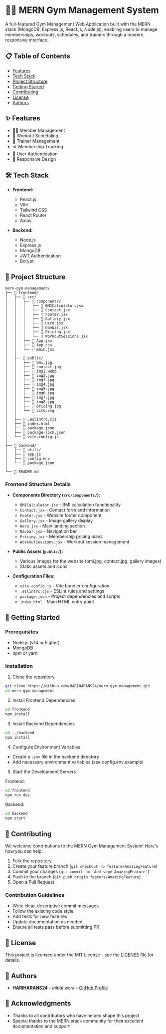 # 🏋️‍♂️ MERN Gym Management System

A full-featured Gym Management Web Application built with the MERN stack (MongoDB, Express.js, React.js, Node.js), enabling users to manage memberships, workouts, schedules, and trainers through a modern, responsive interface.

## 📋 Table of Contents
- [Features](#-features)
- [Tech Stack](#-tech-stack)
- [Project Structure](#-project-structure)
- [Getting Started](#-getting-started)
- [Contributing](#-contributing)
- [License](#-license)
- [Authors](#-authors)

## ✨ Features
- 🏋️‍♂️ Member Management
- 📅 Workout Scheduling
- 💪 Trainer Management
- 📊 Membership Tracking
- 🔐 User Authentication
- 📱 Responsive Design

## 🛠 Tech Stack
- **Frontend:**
  - React.js
  - Vite
  - Tailwind CSS
  - React Router
  - Axios

- **Backend:**
  - Node.js
  - Express.js
  - MongoDB
  - JWT Authentication
  - Bcrypt

## 📁 Project Structure
```
mern-gym-management/
├── 📂 frontend/
│   ├── 📂 src/
│   │   ├── 📂 components/
│   │   │   ├── 📄 BMICalculator.jsx
│   │   │   ├── 📄 Contact.jsx
│   │   │   ├── 📄 Footer.jsx
│   │   │   ├── 📄 Gallery.jsx
│   │   │   ├── 📄 Hero.jsx
│   │   │   ├── 📄 Navbar.jsx
│   │   │   ├── 📄 Pricing.jsx
│   │   │   └── 📄 WorkoutSessions.jsx
│   │   ├── 📄 App.jsx
│   │   ├── 📄 App.css
│   │   └── 📄 main.jsx
│   │
│   ├── 📂 public/
│   │   ├── 📄 bmi.jpg
│   │   ├── 📄 contact.jpg
│   │   ├── 📄 img1.webp
│   │   ├── 📄 img2.jpg
│   │   ├── 📄 img3.jpg
│   │   ├── 📄 img4.jpg
│   │   ├── 📄 img5.jpg
│   │   ├── 📄 img6.jpg
│   │   ├── 📄 img7.jpg
│   │   ├── 📄 img8.jpg
│   │   ├── 📄 pricing.jpg
│   │   └── 📄 vite.svg
│   │
│   ├── 📄 .eslintrc.cjs
│   ├── 📄 index.html
│   ├── 📄 package.json
│   ├── 📄 package-lock.json
│   └── 📄 vite.config.js
│
├── 📂 backend/
│   ├── 📂 utils/
│   ├── 📄 app.js
│   ├── 📄 config.env
│   └── 📄 package.json
│
└── 📄 README.md
```

### Frontend Structure Details
- **Components Directory (`src/components/`):**
  - `BMICalculator.jsx` - BMI calculation functionality
  - `Contact.jsx` - Contact form and information
  - `Footer.jsx` - Website footer component
  - `Gallery.jsx` - Image gallery display
  - `Hero.jsx` - Main landing section
  - `Navbar.jsx` - Navigation bar
  - `Pricing.jsx` - Membership pricing plans
  - `WorkoutSessions.jsx` - Workout session management

- **Public Assets (`public/`):**
  - Various images for the website (bmi.jpg, contact.jpg, gallery images)
  - Static assets and icons

- **Configuration Files:**
  - `vite.config.js` - Vite bundler configuration
  - `.eslintrc.cjs` - ESLint rules and settings
  - `package.json` - Project dependencies and scripts
  - `index.html` - Main HTML entry point

## 🚀 Getting Started

### Prerequisites
- Node.js (v14 or higher)
- MongoDB
- npm or yarn

### Installation

1. Clone the repository
```bash
git clone https://github.com/HARIHARANS24/mern-gym-management.git
cd mern-gym-management
```

2. Install Frontend Dependencies
```bash
cd frontend
npm install
```

3. Install Backend Dependencies
```bash
cd ../backend
npm install
```

4. Configure Environment Variables
- Create a `.env` file in the backend directory
- Add necessary environment variables (see config.env.example)

5. Start the Development Servers

Frontend:
```bash
cd frontend
npm run dev
```

Backend:
```bash
cd backend
npm start
```

## 🤝 Contributing

We welcome contributions to the MERN Gym Management System! Here's how you can help:

1. Fork the repository
2. Create your feature branch (`git checkout -b feature/AmazingFeature`)
3. Commit your changes (`git commit -m 'Add some AmazingFeature'`)
4. Push to the branch (`git push origin feature/AmazingFeature`)
5. Open a Pull Request

### Contribution Guidelines
- Write clear, descriptive commit messages
- Follow the existing code style
- Add tests for new features
- Update documentation as needed
- Ensure all tests pass before submitting PR

## 📝 License

This project is licensed under the MIT License - see the [LICENSE](LICENSE) file for details.

## 👥 Authors

- **HARIHARANS24** - *Initial work* - [GitHub Profile](https://github.com/HARIHARANS24)

## 🙏 Acknowledgments

- Thanks to all contributors who have helped shape this project
- Special thanks to the MERN stack community for their excellent documentation and support 
